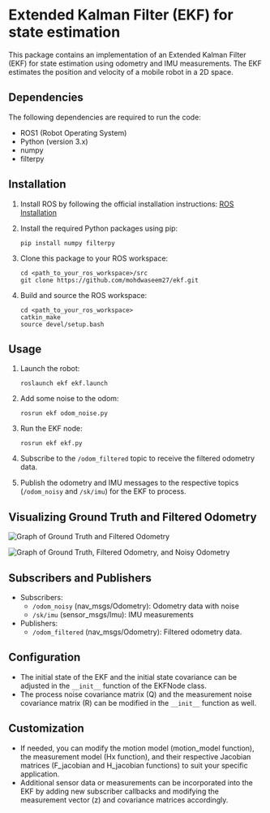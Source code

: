 # Extended Kalman Filter (EKF) for state estimation

This package contains an implementation of an Extended Kalman Filter (EKF) for state estimation using odometry and IMU measurements. The EKF estimates the position and velocity of a mobile robot in a 2D space.

## Dependencies

The following dependencies are required to run the code:

- ROS1 (Robot Operating System)
- Python (version 3.x)
- numpy
- filterpy

## Installation

1. Install ROS by following the official installation instructions: [ROS Installation](http://wiki.ros.org/ROS/Installation)

2. Install the required Python packages using pip:

   ```
   pip install numpy filterpy
   ```


3. Clone this package to your ROS workspace:

   ```
   cd <path_to_your_ros_workspace>/src
   git clone https://github.com/mohdwaseem27/ekf.git
   ```

4. Build and source the ROS workspace:
   ```
   cd <path_to_your_ros_workspace>
   catkin_make
   source devel/setup.bash
   ```

## Usage
1. Launch the robot:
   ```
   roslaunch ekf ekf.launch
   ```

2. Add some noise to the odom:
   ```
   rosrun ekf odom_noise.py
   ```
3. Run the EKF node:
   ```
   rosrun ekf ekf.py
   ```
4. Subscribe to the `/odom_filtered` topic to receive the filtered odometry data.

5. Publish the odometry and IMU messages to the respective topics (`/odom_noisy` and `/sk/imu`) for the EKF to process.


## Visualizing Ground Truth and Filtered Odometry
![Graph of Ground Truth and Filtered Odometry](videos/ekf.gif)

![Graph of Ground Truth, Filtered Odometry, and Noisy Odometry](videos/ekf_noise.gif)

## Subscribers and Publishers
- Subscribers:
   - `/odom_noisy` (nav_msgs/Odometry): Odometry data with noise
   - `/sk/imu` (sensor_msgs/Imu): IMU measurements
- Publishers:
   - `/odom_filtered` (nav_msgs/Odometry): Filtered odometry data.
## Configuration

- The initial state of the EKF and the initial state covariance can be adjusted in the `__init__` function of the EKFNode class.
- The process noise covariance matrix (Q) and the measurement noise covariance matrix (R) can be modified in the `__init__` function as well.

## Customization

- If needed, you can modify the motion model (motion_model function), the measurement model (Hx function), and their respective Jacobian matrices (F_jacobian and H_jacobian functions) to suit your specific application.
- Additional sensor data or measurements can be incorporated into the EKF by adding new subscriber callbacks and modifying the measurement vector (z) and covariance matrices accordingly.
